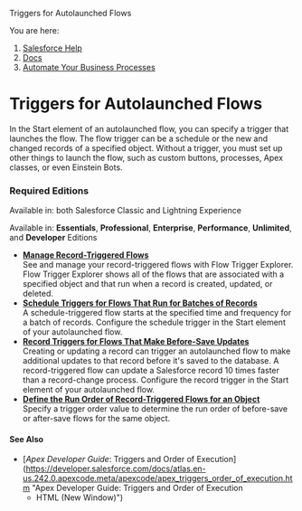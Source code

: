 Triggers for Autolaunched Flows[](/s?language=en_US)

You are here:

1.  [Salesforce Help](/s/?language=en_US)
2.  [Docs](/s/products?language=en_US)
3.  [Automate Your Business Processes](/s/articleView?id=sf.extend_click_process.htm&language=en_US&type=5)

Triggers for Autolaunched Flows
===============================

In the Start element of an autolaunched flow, you can specify a trigger that launches the flow. The flow trigger can be a schedule or the new and changed records of a specified object. Without a trigger, you must set up other things to launch the flow, such as custom buttons, processes, Apex classes, or even Einstein Bots.

### Required Editions

Available in: both Salesforce Classic and Lightning Experience

Available in: [](/s?language=en_US)**Essentials**, **Professional**, **Enterprise**, **Performance**, **Unlimited**, and **Developer** Editions

*   **[Manage Record-Triggered Flows](/s/articleView?id=sf.flow_trigger_explorer.htm&language=en_US&type=5)**  
    See and manage your record-triggered flows with Flow Trigger Explorer. Flow Trigger Explorer shows all of the flows that are associated with a specified object and that run when a record is created, updated, or deleted.
*   **[Schedule Triggers for Flows That Run for Batches of Records](/s/articleView?id=sf.flow_concepts_trigger_schedule.htm&language=en_US&type=5)**  
    A schedule-triggered flow starts at the specified time and frequency for a batch of records. Configure the schedule trigger in the Start element of your autolaunched flow.
*   **[Record Triggers for Flows That Make Before-Save Updates](/s/articleView?id=sf.flow_concepts_trigger_record.htm&language=en_US&type=5)**  
    Creating or updating a record can trigger an autolaunched flow to make additional updates to that record before it's saved to the database. A record-triggered flow can update a Salesforce record 10 times faster than a record-change process. Configure the record trigger in the Start element of your autolaunched flow.
*   **[Define the Run Order of Record-Triggered Flows for an Object](/s/articleView?id=sf.flow_task_trigger_run_order.htm&language=en_US&type=5)**  
    Specify a trigger order value to determine the run order of before-save or after-save flows for the same object.

#### See Also

*   [_Apex Developer Guide_: Triggers and Order of Execution](https://developer.salesforce.com/docs/atlas.en-us.242.0.apexcode.meta/apexcode/apex_triggers_order_of_execution.htm "Apex Developer Guide: Triggers and Order of Execution
    - HTML (New Window)")